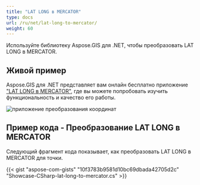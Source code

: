 ```yaml
---
title: "LAT LONG в MERCATOR"
type: docs
url: /ru/net/lat-long-to-mercator/
weight: 60
---
```


Используйте библиотеку Aspose.GIS для .NET, чтобы преобразовать LAT LONG в MERCATOR.

## **Живой пример**

Aspose.GIS для .NET представляет вам онлайн бесплатно приложение ["LAT LONG в MERCATOR"](https://products.aspose.app/gis/transformation/lat-long-to-mercator), где вы можете попробовать изучить функциональность и качество его работы.

![приложение преобразования координат](transform-coordinates.png)

## **Пример кода - Преобразование LAT LONG в MERCATOR**

Следующий фрагмент кода показывает, как преобразовать LAT LONG в MERCATOR для точки.

{{< gist "aspose-com-gists" "10f3783b9581d10bc69dbada42705d2c" "Showcase-CSharp-lat-long-to-mercator.cs" >}}

